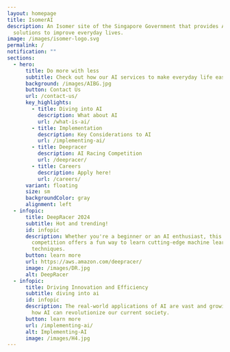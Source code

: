 ```yaml
---
layout: homepage
title: IsomerAI
description: An Isomer site of the Singapore Government that provides AI
  solutions to improve everyday lives.
image: /images/isomer-logo.svg
permalink: /
notification: ""
sections:
  - hero:
      title: Do more with less
      subtitle: Check out how our AI services to make everyday life easier!
      background: /images/AIBG.jpg
      button: Contact Us
      url: /contact-us/
      key_highlights:
        - title: Diving into AI
          description: What about AI
          url: /what-is-ai/
        - title: Implementation
          description: Key Considerations to AI
          url: /implementing-ai/
        - title: Deepracer
          description: AI Racing Competition
          url: /deepracer/
        - title: Careers
          description: Apply here!
          url: /careers/
      variant: floating
      size: sm
      backgroundColor: gray
      alignment: left
  - infopic:
      title: DeepRacer 2024
      subtitle: Hot and trending!
      id: infopic
      description: Whether you're a beginner or an AI enthusiast, this hands-on
        competition offers a fun way to learn cutting-edge machine learning
        techniques.
      button: learn more
      url: https://aws.amazon.com/deepracer/
      image: /images/DR.jpg
      alt: DeepRacer
  - infopic:
      title: Driving Innovation and Efficiency
      subtitle: diving into ai
      id: infopic
      description: The real-world applications of AI are vast and growing. Understand
        how AI can revolutionize our current society.
      button: learn more
      url: /implementing-ai/
      alt: Implementing-AI
      image: /images/H4.jpg
---
```

